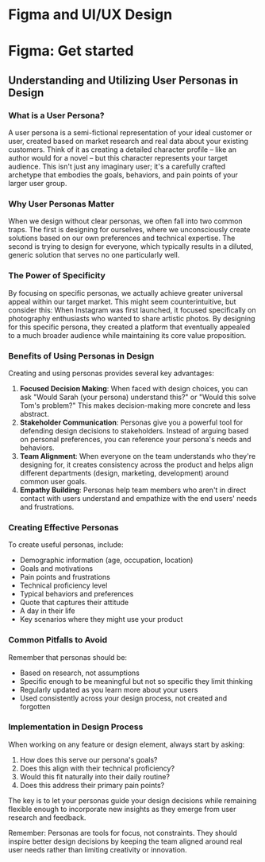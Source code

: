 # Figma and UI/UX Design

# Figma: Get started

## Understanding and Utilizing User Personas in Design

### What is a User Persona?

A user persona is a semi-fictional representation of your ideal customer or user, created based on market research and real data about your existing customers. Think of it as creating a detailed character profile – like an author would for a novel – but this character represents your target audience. This isn't just any imaginary user; it's a carefully crafted archetype that embodies the goals, behaviors, and pain points of your larger user group.

### Why User Personas Matter

When we design without clear personas, we often fall into two common traps. The first is designing for ourselves, where we unconsciously create solutions based on our own preferences and technical expertise. The second is trying to design for everyone, which typically results in a diluted, generic solution that serves no one particularly well.

### The Power of Specificity

By focusing on specific personas, we actually achieve greater universal appeal within our target market. This might seem counterintuitive, but consider this: When Instagram was first launched, it focused specifically on photography enthusiasts who wanted to share artistic photos. By designing for this specific persona, they created a platform that eventually appealed to a much broader audience while maintaining its core value proposition.

### Benefits of Using Personas in Design

Creating and using personas provides several key advantages:

1. **Focused Decision Making**: When faced with design choices, you can ask "Would Sarah (your persona) understand this?" or "Would this solve Tom's problem?" This makes decision-making more concrete and less abstract.
2. **Stakeholder Communication**: Personas give you a powerful tool for defending design decisions to stakeholders. Instead of arguing based on personal preferences, you can reference your persona's needs and behaviors.
3. **Team Alignment**: When everyone on the team understands who they're designing for, it creates consistency across the product and helps align different departments (design, marketing, development) around common user goals.
4. **Empathy Building**: Personas help team members who aren't in direct contact with users understand and empathize with the end users' needs and frustrations.

### Creating Effective Personas

To create useful personas, include:

- Demographic information (age, occupation, location)
- Goals and motivations
- Pain points and frustrations
- Technical proficiency level
- Typical behaviors and preferences
- Quote that captures their attitude
- A day in their life
- Key scenarios where they might use your product

### Common Pitfalls to Avoid

Remember that personas should be:

- Based on research, not assumptions
- Specific enough to be meaningful but not so specific they limit thinking
- Regularly updated as you learn more about your users
- Used consistently across your design process, not created and forgotten

### Implementation in Design Process

When working on any feature or design element, always start by asking:

1. How does this serve our persona's goals?
2. Does this align with their technical proficiency?
3. Would this fit naturally into their daily routine?
4. Does this address their primary pain points?

The key is to let your personas guide your design decisions while remaining flexible enough to incorporate new insights as they emerge from user research and feedback.

Remember: Personas are tools for focus, not constraints. They should inspire better design decisions by keeping the team aligned around real user needs rather than limiting creativity or innovation.
